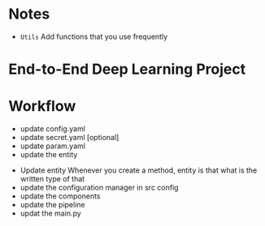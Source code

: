 # Notes
- `Utils` Add functions that you use frequently  

# End-to-End Deep Learning Project

# Workflow
- update config.yaml
- update secret.yaml [optional]
- update param.yaml 
- update the entity
<!-- update Model parameters -->
- Update entity
Whenever you create a method, entity is that what is the written type of that 
- update the configuration manager in src  config
- update the components
- update the pipeline
- updat the main.py

